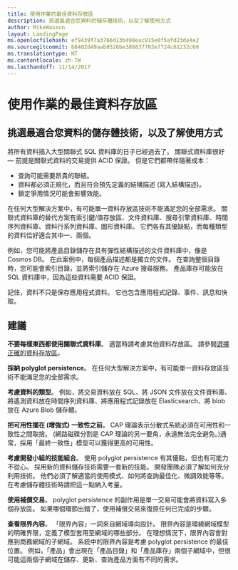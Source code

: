 ```yaml
---
title: 使用作業的最佳資料存放區
description: 挑選最適合您資料的儲存體技術，以及了解使用方式
author: MikeWasson
layout: LandingPage
ms.openlocfilehash: ef9439f7a3766d13b498eac915e0f5afd23de4e2
ms.sourcegitcommit: b0482d49aab0526be386837702e7724c61232c60
ms.translationtype: HT
ms.contentlocale: zh-TW
ms.lasthandoff: 11/14/2017
---
```

# <a name="use-the-best-data-store-for-the-job"></a>使用作業的最佳資料存放區

## <a name="pick-the-storage-technology-that-is-the-best-fit-for-your-data-and-how-it-will-be-used"></a>挑選最適合您資料的儲存體技術，以及了解使用方式

將所有資料插入大型關聯式 SQL 資料庫的日子已經過去了。 關聯式資料庫很好 &mdash; 前提是關聯式資料的交易提供 ACID 保證。 但是它們都帶伴隨著成本：

- 查詢可能需要昂貴的聯結。
- 資料都必須正規化，而且符合預先定義的結構描述 (寫入結構描述)。
- 鎖定爭用情況可能會影響效能。

在任何大型解決方案中，有可能單一資料存放區技術不能滿足您的全部需求。 關聯式資料庫的替代方案有索引鍵/值存放區、文件資料庫、搜尋引擎資料庫、時間序列資料庫、資料行系列資料庫、圖形資料庫。 它們各有其優缺點，而每種類型的資料恰好適合其中一、兩個。 

例如，您可能將產品目錄儲存在具有彈性結構描述的文件資料庫中，像是 Cosmos DB。 在此案例中，每個產品描述都是獨立的文件。 在查詢整個目錄時，您可能會索引目錄，並將索引儲存在 Azure 搜尋服務。 產品庫存可能放在 SQL 資料庫中，因為這些資料需要 ACID 保證。

記住，資料不只是保存應用程式資料。 它也包含應用程式記錄、事件、訊息和快取。

## <a name="recommendations"></a>建議

**不要每樣東西都使用關聯式資料庫**。 適當時請考慮其他資料存放區。 請參閱[選擇正確的資料存放區][data-store-overview]。

**採納 polyglot persistence**。 在任何大型解決方案中，有可能單一資料存放區技術不能滿足您的全部需求。 

**考慮資料的類型**。 例如，將交易資料放在 SQL、將 JSON 文件放在文件資料庫、將遙測資料放在時間序列資料庫、將應用程式記錄放在 Elasticsearch、將 blob 放在 Azure Blob 儲存體。

**把可用性擺在 (增強式) 一致性之前**。 CAP 理論表示分散式系統必須在可用性和一致性之間取捨。 (網路磁碟分割是 CAP 理論的另一要角，永遠無法完全避免。)通常，採用「最終一致性」模型可以獲得更高的可用性。 

**考慮開發小組的技能組合**。 使用 polyglot persistence 有其優點，但也有可能力不從心。 採用新的資料儲存技術需要一套新的技能。 開發團隊必須了解如何充分利用技術。 他們必須了解適當的使用模式、如何將查詢最佳化、微調效能等等。 在考慮儲存體技術時請把這一點納入考量。 

**使用補償交易**。 polyglot persistence 的副作用是單一交易可能會將資料寫入多個存放區。 如果哪個環節出錯了，使用補償交易來復原任何已完成的步驟。

**查看限界內容**。 「限界內容」一詞來自網域導向設計。 限界內容是環繞網域模型的明確界限，定義了模型套用至網域的哪些部分。 在理想情況下，限界內容會對應到商務網域的子網域。 系統中的限界內容是考慮 polyglot persistence 的最佳位置。 例如，「產品」會出現在「產品目錄」和「產品庫存」兩個子網域中，但很可能這兩個子網域在儲存、更新、查詢產品方面有不同的需求。

[data-store-overview]: ../technology-choices/data-store-overview.md